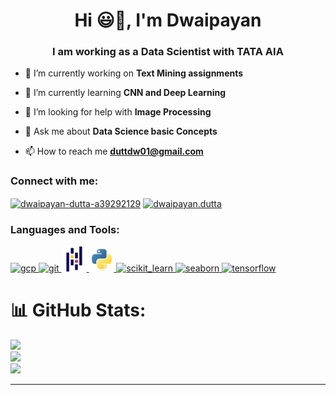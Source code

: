 <h1 align="center">Hi 😃👋, I'm Dwaipayan</h1>
<h3 align="center">I am working as a Data Scientist with TATA AIA </h3>

- 🔭 I’m currently working on **Text Mining assignments**

- 🌱 I’m currently learning **CNN and Deep Learning**

- 🤝 I’m looking for help with **Image Processing**

- 💬 Ask me about **Data Science basic Concepts**

- 📫 How to reach me **duttdw01@gmail.com**

<h3 align="left">Connect with me:</h3>
<p align="left">
<a href="https://linkedin.com/in/dwaipayan-dutta-a39292129" target="blank"><img align="center" src="https://raw.githubusercontent.com/rahuldkjain/github-profile-readme-generator/master/src/images/icons/Social/linked-in-alt.svg" alt="dwaipayan-dutta-a39292129" height="30" width="40" /></a>
<a href="https://fb.com/dwaipayan.dutta" target="blank"><img align="center" src="https://raw.githubusercontent.com/rahuldkjain/github-profile-readme-generator/master/src/images/icons/Social/facebook.svg" alt="dwaipayan.dutta" height="30" width="40" /></a>
</p>

<h3 align="left">Languages and Tools:</h3>
<p align="left"> <a href="https://cloud.google.com" target="_blank" rel="noreferrer"> <img src="https://www.vectorlogo.zone/logos/google_cloud/google_cloud-icon.svg" alt="gcp" width="40" height="40"/> </a> <a href="https://git-scm.com/" target="_blank" rel="noreferrer"> <img src="https://www.vectorlogo.zone/logos/git-scm/git-scm-icon.svg" alt="git" width="40" height="40"/> </a> <a href="https://pandas.pydata.org/" target="_blank" rel="noreferrer"> <img src="https://raw.githubusercontent.com/devicons/devicon/2ae2a900d2f041da66e950e4d48052658d850630/icons/pandas/pandas-original.svg" alt="pandas" width="40" height="40"/> </a> <a href="https://www.python.org" target="_blank" rel="noreferrer"> <img src="https://raw.githubusercontent.com/devicons/devicon/master/icons/python/python-original.svg" alt="python" width="40" height="40"/> </a> <a href="https://scikit-learn.org/" target="_blank" rel="noreferrer"> <img src="https://upload.wikimedia.org/wikipedia/commons/0/05/Scikit_learn_logo_small.svg" alt="scikit_learn" width="40" height="40"/> </a> <a href="https://seaborn.pydata.org/" target="_blank" rel="noreferrer"> <img src="https://seaborn.pydata.org/_images/logo-mark-lightbg.svg" alt="seaborn" width="40" height="40"/> </a> <a href="https://www.tensorflow.org" target="_blank" rel="noreferrer"> <img src="https://www.vectorlogo.zone/logos/tensorflow/tensorflow-icon.svg" alt="tensorflow" width="40" height="40"/> </a> </p>

# 📊 GitHub Stats:
![](https://github-readme-stats.vercel.app/api?username=Dwaipayan&theme=city_light&hide_border=false&include_all_commits=false&count_private=false)<br/>
![](https://github-readme-streak-stats.herokuapp.com/?user=Dwaipayan&theme=city_light&hide_border=false)<br/>
[![](https://visitcount.itsvg.in/api?id=Dwaipayan&icon=0&color=0)](https://visitcount.itsvg.in)

<!--- -->

---
